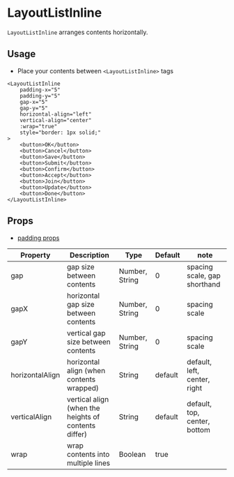 # LayoutListInline

`LayoutListInline` arranges contents horizontally.

<Doc-LayoutListInlineDoc />

## Usage

- Place your contents between `<LayoutListInline>` tags

```vue live
<LayoutListInline
	padding-x="5"
	padding-y="5"
	gap-x="5"
	gap-y="5"
	horizontal-align="left"
	vertical-align="center"
	:wrap="true"
	style="border: 1px solid;"
>
	<button>OK</button>
	<button>Cancel</button>
	<button>Save</button>
	<button>Submit</button>
	<button>Confirm</button>
	<button>Accept</button>
	<button>Join</button>
	<button>Update</button>
	<button>Done</button>
</LayoutListInline>
```

## Props
- [padding props](/components/#padding-props)

| Property | Description | Type | Default | note |
| --- | --- | --- | --- | --- |
| gap | gap size between contents | Number, String | 0 | spacing scale, gap shorthand |
| gapX | horizontal gap size between contents | Number, String | 0 | spacing scale |
| gapY | vertical gap size between contents | Number, String | 0 | spacing scale |
| horizontalAlign | horizontal align (when contents wrapped) | String | default | default, left, center, right |
| verticalAlign | vertical align (when the heights of contents differ) | String | default | default, top, center, bottom |
| wrap | wrap contents into multiple lines | Boolean | true ||
